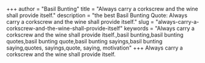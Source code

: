 +++
author = "Basil Bunting"
title = "Always carry a corkscrew and the wine shall provide itself."
description = "the best Basil Bunting Quote: Always carry a corkscrew and the wine shall provide itself."
slug = "always-carry-a-corkscrew-and-the-wine-shall-provide-itself"
keywords = "Always carry a corkscrew and the wine shall provide itself.,basil bunting,basil bunting quotes,basil bunting quote,basil bunting sayings,basil bunting saying,quotes, sayings,quote, saying, motivation"
+++
Always carry a corkscrew and the wine shall provide itself.
